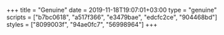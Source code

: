 +++
title = "Genuine"
date = 2019-11-18T19:07:01+03:00
type = "genuine"
scripts = ["b7bc0618", "a517f366", "e3479bae", "edcfc2ce", "904468bd"]
styles = ["8099003f", "94ae0fc7", "56998964"]
+++

